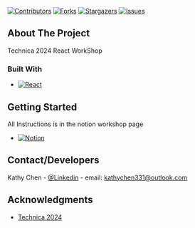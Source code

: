 
<a id="readme-top"></a>

[![Contributors][contributors-shield]][contributors-url]
[![Forks][forks-shield]][forks-url]
[![Stargazers][stars-shield]][stars-url]
[![Issues][issues-shield]][issues-url]





<!-- ABOUT THE PROJECT -->
## About The Project
Technica 2024 React WorkShop 



### Built With


* [![React][React.js]][React-url]


<!-- GETTING STARTED -->
## Getting Started

All Instructions is in the notion workshop page
* [![Notion][Notion.js]][Notion-url] 




<!-- CONTACT -->
## Contact/Developers

Kathy Chen - [@Linkedin](https://www.linkedin.com/in/kathy-chen-b35b532a6/) - email: kathychen331@outlook.com



<!-- ACKNOWLEDGMENTS -->
## Acknowledgments

* [Technica 2024](https://gotechnica.org/)




<!-- MARKDOWN LINKS & IMAGES -->
<!-- https://www.markdownguide.org/basic-syntax/#reference-style-links -->
[contributors-shield]: https://img.shields.io/github/contributors/sophp516/SEEDS.svg?style=for-the-badge
[contributors-url]: https://github.com/Kathy331/React_WorkShop/graphs/contributors
[forks-shield]: https://img.shields.io/github/forks/Kathy331/React_WorkShop.svg?style=for-the-badge
[forks-url]: https://github.com/Kathy331/React_WorkShop/network/members
[stars-shield]: https://img.shields.io/github/stars/Kathy331/React_WorkShop.svg?style=for-the-badge
[stars-url]: https://github.com/Kathy331/React_WorkShop/stargazers
[issues-shield]: https://img.shields.io/github/issues/Kathy331/React_WorkShop.svg?style=for-the-badge
[issues-url]: https://github.com/Kathy331/React_WorkShop/issues



[React.js]: https://shields.io/badge/react-black?logo=react&style=for-the-badge
[React-url]: https://react.dev/


[Notion.js]:https://img.shields.io/badge/Notion-000000?style=for-the-badge&logo=notion&logoColor=white
[Notion-url]: https://stump-sunscreen-8de.notion.site/React-WorkShop-10f0e15f96ac803a965fc9e3c258f0f9


